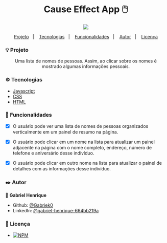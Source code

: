 <h1 align="center"> Cause Effect App 🖱️ </h1>

<p align="center"> 
  <img src="/home/gabrielh/Documentos/Codes/Projects/cause-effect-app/src/img/cause-effect-app.gif">
</p>

<p align="center">
  <a href="#-projeto">Projeto</a>&nbsp;&nbsp;&nbsp;|&nbsp;&nbsp;&nbsp;
  <a href="#%EF%B8%8F-tecnologias">Tecnologias</a>&nbsp;&nbsp;&nbsp;|&nbsp;&nbsp;&nbsp;
  <a href="#--funcionalidades">Funcionalidades</a>&nbsp;&nbsp;&nbsp;|&nbsp;&nbsp;&nbsp;
  <a href="#%EF%B8%8F--autor">Autor</a>&nbsp;&nbsp;&nbsp;|&nbsp;&nbsp;&nbsp;
  <a href="#-licen%C3%A7a">Licença</a>
</p>

### 💡 Projeto

<p align='center'>Uma lista de nomes de pessoas. Assim, ao clicar sobre os nomes é mostrado algumas informações pessoais.</p>

### ⚙️ Tecnologias

- [Javascript](https://developer.mozilla.org/pt-BR/docs/Web/JavaScript)
- [CSS](https://developer.mozilla.org/pt-BR/docs/Web/CSS)
- [HTML](https://developer.mozilla.org/pt-BR/docs/Web/HTML)


### 🔨  Funcionalidades
 - [x] O usuário pode ver uma lista de nomes de pessoas organizados verticalmente em um painel de resumo na página.
 - [x] O usuário pode clicar em um nome na lista para atualizar um painel adjacente na página com o nome completo, endereço, número de telefone e aniversário desse indivíduo.
 - [x] O usuário pode clicar em outro nome na lista para atualizar o painel de detalhes com as informações desse indivíduo.


### ✒️  Autor

 👤 **Gabriel Henrique**

  - Github: [@Gabriek0](https://github.com/Gabriek0)
  - LinkedIn: [@gabriel-henrique-664bb219a](https://www.linkedin.com/in/gabriel-henrique-664bb219a/)

### 📜 Licença
- [![NPM](https://img.shields.io/github/license/Gabriek0/cause-effect-app)](https://github.com/Gabriek0/cause-effect-app/blob/main/LICENSE)
